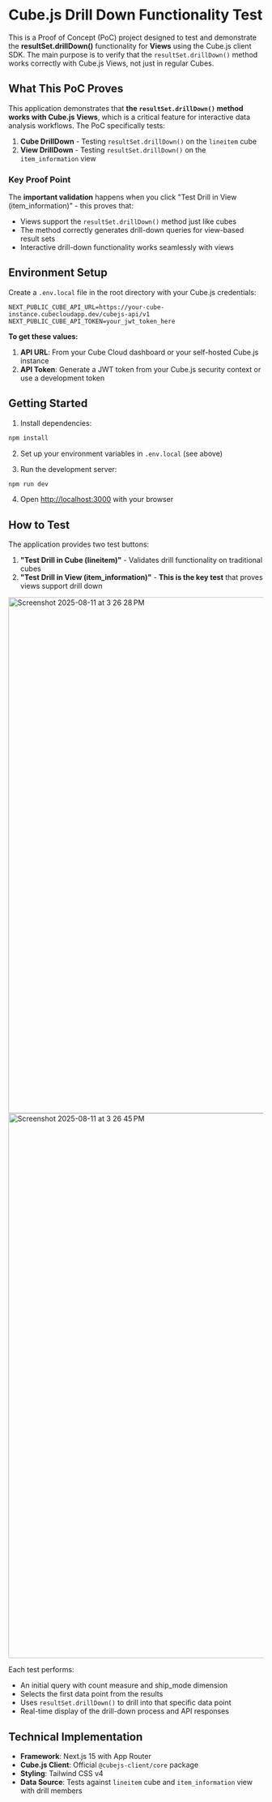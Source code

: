# Cube.js Drill Down Functionality Test

This is a Proof of Concept (PoC) project designed to test and demonstrate the **resultSet.drillDown()** functionality for **Views** using the Cube.js client SDK. The main purpose is to verify that the `resultSet.drillDown()` method works correctly with Cube.js Views, not just in regular Cubes.

## What This PoC Proves

This application demonstrates that **the `resultSet.drillDown()` method works with Cube.js Views**, which is a critical feature for interactive data analysis workflows. The PoC specifically tests:

1. **Cube DrillDown** - Testing `resultSet.drillDown()` on the `lineitem` cube
2. **View DrillDown** - Testing `resultSet.drillDown()` on the `item_information` view

### Key Proof Point

The **important validation** happens when you click "Test Drill in View (item_information)" - this proves that:
- Views support the `resultSet.drillDown()` method just like cubes
- The method correctly generates drill-down queries for view-based result sets
- Interactive drill-down functionality works seamlessly with views

## Environment Setup

Create a `.env.local` file in the root directory with your Cube.js credentials:

```env
NEXT_PUBLIC_CUBE_API_URL=https://your-cube-instance.cubecloudapp.dev/cubejs-api/v1
NEXT_PUBLIC_CUBE_API_TOKEN=your_jwt_token_here
```

**To get these values:**
1. **API URL**: From your Cube Cloud dashboard or your self-hosted Cube.js instance
2. **API Token**: Generate a JWT token from your Cube.js security context or use a development token

## Getting Started

1. Install dependencies:
```bash
npm install
```

2. Set up your environment variables in `.env.local` (see above)

3. Run the development server:
```bash
npm run dev
```

4. Open [http://localhost:3000](http://localhost:3000) with your browser

## How to Test

The application provides two test buttons:

1. **"Test Drill in Cube (lineitem)"** - Validates drill functionality on traditional cubes
2. **"Test Drill in View (item_information)"** - **This is the key test** that proves views support drill down

<img width="1174" height="1018" alt="Screenshot 2025-08-11 at 3 26 28 PM" src="https://github.com/user-attachments/assets/61f3c75d-a4cc-4512-81bc-4194fb8dad56" />

<img width="1146" height="1075" alt="Screenshot 2025-08-11 at 3 26 45 PM" src="https://github.com/user-attachments/assets/80d123a8-3649-49a7-953a-64bda89cecf4" />


Each test performs:
- An initial query with count measure and ship_mode dimension
- Selects the first data point from the results
- Uses `resultSet.drillDown()` to drill into that specific data point
- Real-time display of the drill-down process and API responses

## Technical Implementation

- **Framework**: Next.js 15 with App Router
- **Cube.js Client**: Official `@cubejs-client/core` package
- **Styling**: Tailwind CSS v4
- **Data Source**: Tests against `lineitem` cube and `item_information` view with drill members
